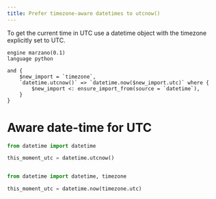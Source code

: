 ```yaml
---
title: Prefer timezone-aware datetimes to utcnow()
---
```


To get the current time in UTC use a datetime object with the timezone explicitly set to UTC.

```grit
engine marzano(0.1)
language python

and {
    $new_import = `timezone`,
    `datetime.utcnow()` => `datetime.now($new_import.utc)` where {
        $new_import <: ensure_import_from(source = `datetime`),
    }
}
```

# Aware date-time for UTC

```python
from datetime import datetime

this_moment_utc = datetime.utcnow()
```

```python

from datetime import datetime, timezone

this_moment_utc = datetime.now(timezone.utc)
```
